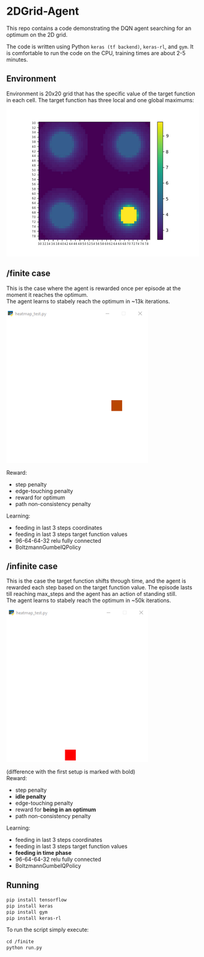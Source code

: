 # 2DGrid-Agent
This repo contains a code demonstrating the DQN agent searching for an optimum on the 2D grid.  

The code is written using Python `keras (tf backend)`, `keras-rl`, and `gym`. It is comfortable to run the code on the CPU, training times are about 2-5 minutes.

## Environment
Environment is 20x20 grid that has the specific value of the target function in each cell. The target function has three local and one global maximums:  
<img src="docs/images/optimum_map.jpg" alt="optimum_map" height="400"/>  

## /finite case
This is the case where the agent is rewarded once per episode at the moment it reaches the optimum.  
The agent learns to stabely reach the optimum in ~13k iterations.  

<img src="docs/images/run_finite.gif" alt="run_finite" height="400"/>

Reward:
* step penalty
* edge-touching penalty
* reward for optimum
* path non-consistency penalty

Learning:
* feeding in last 3 steps coordinates
* feeding in last 3 steps target function values
* 96-64-64-32 relu fully connected
* BoltzmannGumbelQPolicy

## /infinite case
This is the case the target function shifts through time, and the agent is rewarded each step based on the target function value. The episode lasts till reaching max_steps and the agent has an action of standing still.  
The agent learns to stabely reach the optimum in ~50k iterations.  

<img src="docs/images/run_infinite.gif" alt="run_infinite" height="400"/>

(difference with the first setup is marked with bold)  
Reward:
* step penalty
* **idle penalty**
* edge-touching penalty
* reward for **being in an optimum**
* path non-consistency penalty

Learning:
* feeding in last 3 steps coordinates
* feeding in last 3 steps target function values
* **feeding in time phase**
* 96-64-64-32 relu fully connected
* BoltzmannGumbelQPolicy

## Running
```text
pip install tensorflow
pip install keras
pip install gym
pip install keras-rl
```

To run the script simply execute:
```text
cd /finite
python run.py
```